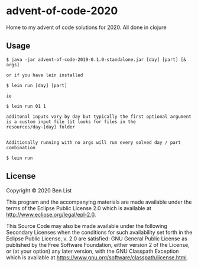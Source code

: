 # advent-of-code-2020

Home to my advent of code solutions for 2020. All done in clojure


## Usage


    $ java -jar advent-of-code-2019-0.1.0-standalone.jar [day] [part] [& args]
    
    or if you have lein installed
    
    $ lein run [day] [part]
    
    ie
    
    $ lein run 01 1
    
    additonal inputs vary by day but typically the first optional argument is a custom input file (it looks for files in the        resources/day-[day] folder
    
    
    Additionally running with no args will run every solved day / part combination
    
    $ lein run

## License

Copyright © 2020 Ben List

This program and the accompanying materials are made available under the
terms of the Eclipse Public License 2.0 which is available at
http://www.eclipse.org/legal/epl-2.0.

This Source Code may also be made available under the following Secondary
Licenses when the conditions for such availability set forth in the Eclipse
Public License, v. 2.0 are satisfied: GNU General Public License as published by
the Free Software Foundation, either version 2 of the License, or (at your
option) any later version, with the GNU Classpath Exception which is available
at https://www.gnu.org/software/classpath/license.html.
